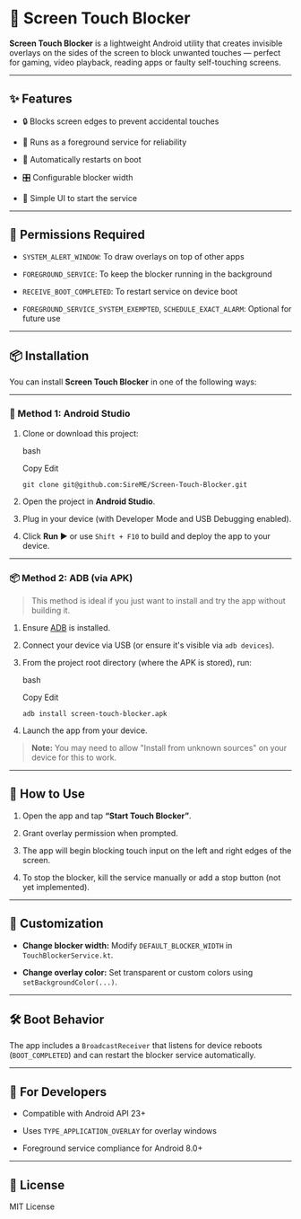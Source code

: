 📱 Screen Touch Blocker
=======================

**Screen Touch Blocker** is a lightweight Android utility that creates invisible overlays on the sides of the screen to block unwanted touches — perfect for gaming, video playback, reading apps or faulty self-touching screens.

* * *

✨ Features
----------

*   🔒 Blocks screen edges to prevent accidental touches
    
*   🚀 Runs as a foreground service for reliability
    
*   🔁 Automatically restarts on boot
    
*   🎛️ Configurable blocker width
    
*   📱 Simple UI to start the service
    

* * *

🧪 Permissions Required
-----------------------

*   `SYSTEM_ALERT_WINDOW`: To draw overlays on top of other apps
    
*   `FOREGROUND_SERVICE`: To keep the blocker running in the background
    
*   `RECEIVE_BOOT_COMPLETED`: To restart service on device boot
    
*   `FOREGROUND_SERVICE_SYSTEM_EXEMPTED`, `SCHEDULE_EXACT_ALARM`: Optional for future use
    

* * *

📦 Installation
---------------

You can install **Screen Touch Blocker** in one of the following ways:

* * *

### 🔧 Method 1: Android Studio

1.  Clone or download this project:
    
    bash
    
    Copy Edit
    
    `git clone git@github.com:SireME/Screen-Touch-Blocker.git`
    
2.  Open the project in **Android Studio**.
    
3.  Plug in your device (with Developer Mode and USB Debugging enabled).
    
4.  Click **Run ▶** or use `Shift + F10` to build and deploy the app to your device.
    

* * *

### 📦 Method 2: ADB (via APK)

> This method is ideal if you just want to install and try the app without building it.

1.  Ensure [ADB](https://developer.android.com/studio/command-line/adb) is installed.
    
2.  Connect your device via USB (or ensure it's visible via `adb devices`).
    
3.  From the project root directory (where the APK is stored), run:
    
    bash
    
    Copy Edit
    
    `adb install screen-touch-blocker.apk`
    
4.  Launch the app from your device.
    

> **Note:** You may need to allow "Install from unknown sources" on your device for this to work.

* * *

🚀 How to Use
-------------

1.  Open the app and tap **“Start Touch Blocker”**.
    
2.  Grant overlay permission when prompted.
    
3.  The app will begin blocking touch input on the left and right edges of the screen.
    
4.  To stop the blocker, kill the service manually or add a stop button (not yet implemented).
    

* * *

🔧 Customization
----------------

*   **Change blocker width:** Modify `DEFAULT_BLOCKER_WIDTH` in `TouchBlockerService.kt`.
    
*   **Change overlay color:** Set transparent or custom colors using `setBackgroundColor(...)`.
    

* * *

🛠 Boot Behavior
----------------

The app includes a `BroadcastReceiver` that listens for device reboots (`BOOT_COMPLETED`) and can restart the blocker service automatically.

* * *

🧰 For Developers
-----------------

*   Compatible with Android API 23+
    
*   Uses `TYPE_APPLICATION_OVERLAY` for overlay windows
    
*   Foreground service compliance for Android 8.0+
    

* * *

📄 License
----------

MIT License 
